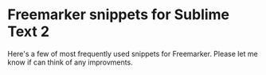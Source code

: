 # Freemarker snippets for Sublime Text 2

Here's a few of most frequently used snippets for Freemarker.  Please let me know if can think of any improvments.

